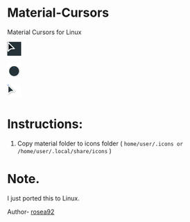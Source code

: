 
# Material-Cursors
Material Cursors for Linux


![Alt Text](preview/default.png)

![Alt Text](preview/wait.gif)

![Alt Text](preview/progress.gif)

# Instructions:
1. Copy material folder to icons folder ( `home/user/.icons or /home/user/.local/share/icons` )

# Note.
I just ported this to Linux.

Author- [rosea92](https://www.deviantart.com/rosea92)
